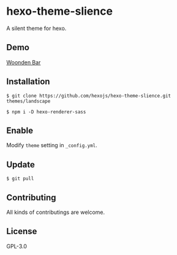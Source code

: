 # hexo-theme-slience

A silent theme for hexo.

## Demo

[Woonden Bar](http://varzy.me/blog)

## Installation

``` shell
$ git clone https://github.com/hexojs/hexo-theme-slience.git themes/landscape

$ npm i -D hexo-renderer-sass
```

## Enable

Modify `theme` setting in `_config.yml`.

## Update

```
$ git pull
```

## Contributing

All kinds of contributings are welcome.

## License

GPL-3.0

